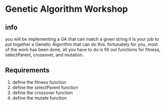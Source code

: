# Genetic Algorithm Workshop

## info
you will be implementing a GA that can match a given string 
it is your job to put together a Genetic Algorithm that can do this.
fortunately for you, most of the work has been done, all you have to do is fill out functions for fitness, selectParent, crossover, and mutation.


## Requirements
1. define the fitness function
2. define the selectParent function
3. define the crossover function
4. define the mutate function
